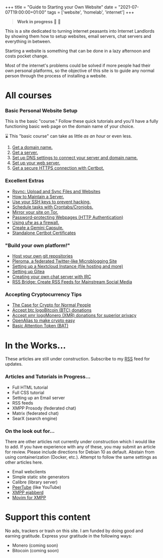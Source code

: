+++
title = "Guide to Starting your Own Website"
date = "2021-07-07T19:00:00+01:00"
tags  = ['website', 'homelab', 'internet']
+++

> **Work in progress** :construction_worker: :wrench:

This is a site dedicated to turning internet peasants into Internet Landlords by showing them how to setup websites, email servers, chat servers and everything in between.

Starting a website is something that can be done in a lazy afternoon and costs pocket change.

Most of the internet's problems could be solved if more people had their own personal platforms, so the objective of this site is to guide any normal person through the process of installing a website.

# All courses

### Basic Personal Website Setup

This is the basic "course." Follow these quick tutorials and you'll have a fully functioning basic web page on the domain name of your choice.

:hourglass: This "basic course" can take as little *as an hour* or even less. 

1. [Get a domain name.](/own-website/basic/domain)
2. [Get a server.](/own-website/basic/server)
3. [Set up DNS settings to connect your server and domain name.](/own-website/basic/dns)
4. [Set up your web server.](/own-website/basic/ngnix)
5. [Get a secure HTTPS connection with Certbot.](/own-website/basic/certbot)

### Excellent Extras

- [Rsync: Upload and Sync Files and Websites](/own-website/extra/rsync)
- [How to Maintain a Server.](/own-website/extra/maintenance)
- [Use your SSH keys to prevent hacking.](/own-website/extra/sshkeys)
- [Schedule tasks with Crontabs/Cronjobs.](/own-website/extra/cron)
- [Mirror your site on Tor.](/own-website/extra/tor)
- [Password-protecting Webpages (HTTP Authentication)](/own-website/extra/auth)
- [Using ufw as a firewall.](/own-website/extra/ufw)
- [Create a Gemini Capsule.](/own-website/extra/gemini)
- [Standalone Certbot Certificates ](/own-website/extra/standalone)

### "Build your own platform!"

- [Host your own git repositories](/own-website/platform/git)
- [Pleroma, a federated Twitter-like Microblogging Site](/own-website/platform/pleroma)
- [Setting up a Nextcloud Instance (file hosting and more)](/own-website/platform/nextcloud)
- [Setting up Gitea](/own-website/platform/gitea)
- [Creating your own chat server with IRC](/own-website/platform/irc)
- [RSS Bridge: Create RSS Feeds for Mainstream Social Media](/own-website/platform/rss-bridge)

### Accepting Cryptocurrency Tips

- [The Case for Crypto for Normal People](/own-website/crypto/crypto)
- [Accept btc logoBitcoin (BTC) donations](/own-website/crypto/bitcoin)
- [Accept xmr logoMonero (XMR) donations for superior privacy](/own-website/crypto/monero)
- [OpenAlias to make crypto easy](/own-website/crypto/openalias)
- [Basic Attention Token (BAT)](/own-website/crypto/bat)

# In the Works...

These articles are still under construction. Subscribe to my [RSS](https://nickohristov.de/index.xml) feed for updates.

### Articles and Tutorials in Progress...

- Full HTML tutorial
- Full CSS tutorial
- Setting up an Email server
- RSS feeds
- XMPP Prosody (federated chat)
- Matrix (federated chat)
- SearX (search engine)

### On the look out for...

There are other articles not currently under construction which I would like to add. If you have experience with any of these, you may submit an article for review. Please include directions for Debian 10 as default. Abstain from using containerization (Docker, etc.). Attempt to follow the same settings as other articles here.

- Email webclients
- Simple static site generators
- Calibre (library server)
- [PeerTube](https://joinpeertube.org/) (like YouTube)
- [XMPP ejabberd](https://www.ejabberd.im/)
- [Movim for XMPP](https://movim.eu/)

# Support this content
No ads, trackers or trash on this site. I am funded by doing good and earning gratitude. Express your gratitude in the following ways: 

- Monero (coming soon)
- Bitocoin (coming soon)
